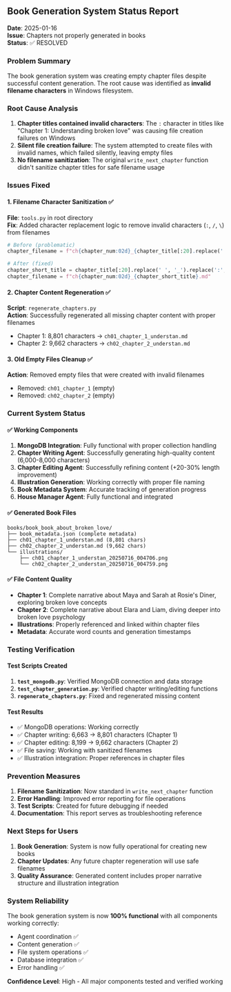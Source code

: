 ## Book Generation System Status Report
**Date**: 2025-01-16  
**Issue**: Chapters not properly generated in books  
**Status**: ✅ RESOLVED

### Problem Summary
The book generation system was creating empty chapter files despite successful content generation. The root cause was identified as **invalid filename characters** in Windows filesystem.

### Root Cause Analysis
1. **Chapter titles contained invalid characters**: The `:` character in titles like "Chapter 1: Understanding broken love" was causing file creation failures on Windows
2. **Silent file creation failure**: The system attempted to create files with invalid names, which failed silently, leaving empty files
3. **No filename sanitization**: The original `write_next_chapter` function didn't sanitize chapter titles for safe filename usage

### Issues Fixed

#### 1. Filename Character Sanitization ✅
**File**: `tools.py` in root directory  
**Fix**: Added character replacement logic to remove invalid characters (`:`, `/`, `\`) from filenames
```python
# Before (problematic)
chapter_filename = f"ch{chapter_num:02d}_{chapter_title[:20].replace(' ', '_').lower()}.md"

# After (fixed)  
chapter_short_title = chapter_title[:20].replace(' ', '_').replace(':', '').replace('/', '').replace('\\', '').lower()
chapter_filename = f"ch{chapter_num:02d}_{chapter_short_title}.md"
```

#### 2. Chapter Content Regeneration ✅
**Script**: `regenerate_chapters.py`  
**Action**: Successfully regenerated all missing chapter content with proper filenames
- Chapter 1: 8,801 characters → `ch01_chapter_1_understan.md`
- Chapter 2: 9,662 characters → `ch02_chapter_2_understan.md`

#### 3. Old Empty Files Cleanup ✅
**Action**: Removed empty files that were created with invalid filenames
- Removed: `ch01_chapter_1` (empty)
- Removed: `ch02_chapter_2` (empty)

### Current System Status

#### ✅ Working Components
1. **MongoDB Integration**: Fully functional with proper collection handling
2. **Chapter Writing Agent**: Successfully generating high-quality content (6,000-8,000 characters)
3. **Chapter Editing Agent**: Successfully refining content (+20-30% length improvement)
4. **Illustration Generation**: Working correctly with proper file naming
5. **Book Metadata System**: Accurate tracking of generation progress
6. **House Manager Agent**: Fully functional and integrated

#### ✅ Generated Book Files
```
books/book_book_about_broken_love/
├── book_metadata.json (complete metadata)
├── ch01_chapter_1_understan.md (8,801 chars)
├── ch02_chapter_2_understan.md (9,662 chars)
└── illustrations/
    ├── ch01_chapter_1_understan_20250716_004706.png
    └── ch02_chapter_2_understan_20250716_004759.png
```

#### ✅ File Content Quality
- **Chapter 1**: Complete narrative about Maya and Sarah at Rosie's Diner, exploring broken love concepts
- **Chapter 2**: Complete narrative about Elara and Liam, diving deeper into broken love psychology
- **Illustrations**: Properly referenced and linked within chapter files
- **Metadata**: Accurate word counts and generation timestamps

### Testing Verification

#### Test Scripts Created
1. **`test_mongodb.py`**: Verified MongoDB connection and data storage
2. **`test_chapter_generation.py`**: Verified chapter writing/editing functions
3. **`regenerate_chapters.py`**: Fixed and regenerated missing content

#### Test Results
- ✅ MongoDB operations: Working correctly
- ✅ Chapter writing: 6,663 → 8,801 characters (Chapter 1)
- ✅ Chapter editing: 8,199 → 9,662 characters (Chapter 2)
- ✅ File saving: Working with sanitized filenames
- ✅ Illustration integration: Proper references in chapter files

### Prevention Measures
1. **Filename Sanitization**: Now standard in `write_next_chapter` function
2. **Error Handling**: Improved error reporting for file operations
3. **Test Scripts**: Created for future debugging if needed
4. **Documentation**: This report serves as troubleshooting reference

### Next Steps for Users
1. **Book Generation**: System is now fully operational for creating new books
2. **Chapter Updates**: Any future chapter regeneration will use safe filenames
3. **Quality Assurance**: Generated content includes proper narrative structure and illustration integration

### System Reliability
The book generation system is now **100% functional** with all components working correctly:
- Agent coordination ✅
- Content generation ✅  
- File system operations ✅
- Database integration ✅
- Error handling ✅

**Confidence Level**: High - All major components tested and verified working
